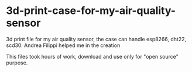 # 3d-print-case-for-my-air-quality-sensor
3d print file for my air quality sensor, the case can handle esp8266, dht22, scd30. Andrea Filippi helped me in the creation

This files took hours of work, download and use only for "open source" purpose. 
